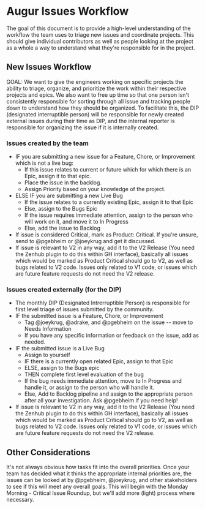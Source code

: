# Augur Issues Workflow

The goal of this document is to provide a high-level understanding of the workflow the team uses to triage new issues and coordinate projects. This should give individual contributors as well as people looking at the project as a whole a way to understand what they're responsible for in the project.

## New Issues Workflow

GOAL: We want to give the engineers working on specific projects the ability to triage, organize, and prioritize the work within their respective projects and epics. We also want to free up time so that one person isn't consistently responsible for sorting through all issue and tracking people down to understand how they should be organized. To facilitate this, the DIP (designated interruptible person) will be responsible for newly created external issues during their time as DIP, and the internal reporter is responsible for organizing the issue if it is internally created.

### Issues created by the team

- IF you are submitting a new issue for a Feature, Chore, or Improvement which is not a live bug:
  - If this issue relates to current or future which for which there is an Epic, assign it to that epic.
  - Place the issue in the backlog.
  - Assign Priority based on your knowledge of the project.
- ELSE IF you are submitting a new Live Bug
  - If the issue relates to a currently existing Epic, assign it to that Epic
  - Else, assign to the Bugs Epic
  - If the issue requires immediate attention, assign to the person who will work on it, and move it to In Progress
  - Else, add the issue to Backlog
- If issue is considered Critical, mark as Product: Critical. If you're unsure, send to @pgebheim or @joeykrug and get it discussed.
- If issue is relevant to V2 in any way, add it to the V2 Release (You need the Zenhub plugin to do this within GH interface), basically all issues which would be marked as Product Critical should go to V2, as well as bugs related to V2 code. Issues only related to V1 code, or issues which are future feature requests do not need the V2 release.
### Issues created externally (for the DIP)

- The monthly DIP (Designated Intrerruptible Person) is responsible for first level triage of issues submitted by the community.
- IF the submitted issue is a Feature, Chore, or Improvement
  - Tag @joeykrug, @adrake, and @pgebheim on the issue -- move to Needs Information
  - If you have any specific information or feedback on the issue, add as needed.
- IF the submitted issue is a Live Bug
  - Assign to yourself
  - IF there is a currently open related Epic, assign to that Epic
  - ELSE, assign to the Bugs epic
  - THEN complete first level evaluation of the bug
  - If the bug needs immediate attention, move to In Progress and handle it, or assign to the person who will handle it.
  - Else, Add to Backlog pipeline and assign to the appropriate person after all your investigation. Ask @pgebheim if you need help!
- If issue is relevant to V2 in any way, add it to the V2 Release (You need the Zenhub plugin to do this within GH interface), basically all issues which would be marked as Product Critical should go to V2, as well as bugs related to V2 code. Issues only related to V1 code, or issues which are future feature requests do not need the V2 release.
## Other Considerations

It's not always obvious how tasks fit into the overall priorities. Once your team has decided what it thinks the appropriate internal priorities are, the issues can be looked at by @pgebheim, @joeykrug, and other stakeholders to see if this will meet any overall goals. This will begin with the Monday Morning - Critical Issue Roundup, but we'll add more (light) process where necessary.
